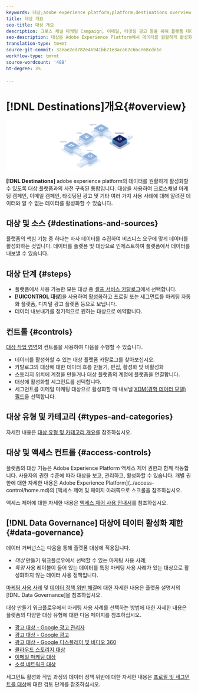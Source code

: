 ```yaml
---
keywords: 대상;adobe experience platform;platform;destinations overview;activate data;activate
title: 대상 개요
seo-title: 대상 개요
description: 크로스 채널 마케팅 Campaign, 이메일, 타겟팅 광고 등을 위해 플랫폼 데이터를 대상으로 활성화합니다.
seo-description: 대상은 Adobe Experience Platform에서 데이터를 원활하게 활성화할 수 있도록 대상 플랫폼과의 사전 구축된 통합입니다. Adobe Experience Platform의 대상을 사용하여 크로스 채널 마케팅 캠페인, 이메일 캠페인, 타깃팅된 광고 및 기타 많은 사용 사례에서 알려진 데이터와 알 수 없는 데이터를 활성화할 수 있습니다.
translation-type: tm+mt
source-git-commit: 32eae2ed782e46941bb21e3aca62c6bce68cde1e
workflow-type: tm+mt
source-wordcount: '488'
ht-degree: 3%

---
```



# [!DNL Destinations]개요{#overview}

![대상 개요 배너](./assets/overview/destinations-overview-banner.png)

**[!DNL Destinations]** adobe experience platform의 데이터를 원활하게 활성화할 수 있도록 대상 플랫폼과의 사전 구축된 통합입니다. 대상을 사용하여 크로스채널 마케팅 캠페인, 이메일 캠페인, 타깃팅된 광고 및 기타 여러 가지 사용 사례에 대해 알려진 데이터와 알 수 없는 데이터를 활성화할 수 있습니다.

## 대상 및 소스 {#destinations-and-sources}

플랫폼의 핵심 기능 중 하나는 자사 데이터를 수집하여 비즈니스 요구에 맞게 데이터를 활성화하는 것입니다. 데이터를 플랫폼 및 대상으로 인제스트하여 플랫폼에서 데이터를 내보낼 수 있습니다.

## 대상 단계 {#steps}

* 플랫폼에서 사용 가능한 모든 대상 중 [셀프 서비스 카탈로그](./catalog/overview.md)에서 선택합니다.
* **[!UICONTROL 대상]**&#x200B;을 사용하여 [활성화](./ui/activate-destinations.md)하고 프로필 또는 세그먼트를 마케팅 자동화 플랫폼, 디지털 광고 플랫폼 등으로 보냅니다.
* 데이터 내보내기를 정기적으로 원하는 대상으로 예약합니다.

## 컨트롤 {#controls}

[대상 작업 영역](./ui/destinations-workspace.md)의 컨트롤을 사용하여 다음을 수행할 수 있습니다.

* 데이터를 활성화할 수 있는 대상 플랫폼 카탈로그를 찾아보십시오.
* 카탈로그의 대상에 대한 데이터 흐름 만들기, 편집, 활성화 및 비활성화
* 스토리지 위치에 계정을 만들거나 대상 플랫폼의 계정에 플랫폼을 연결합니다.
* 대상에 활성화할 세그먼트를 선택합니다.
* 세그먼트를 이메일 마케팅 대상으로 활성화할 때 내보낼 [XDM(경험 데이터 모델) 필드](../xdm/home.md)을 선택합니다.

## 대상 유형 및 카테고리 {#types-and-categories}

자세한 내용은 [대상 유형 및 카테고리 개요](./destination-types.md)를 참조하십시오.

## 대상 및 액세스 컨트롤 {#access-controls}

플랫폼의 대상 기능은 Adobe Experience Platform 액세스 제어 권한과 함께 작동합니다. 사용자의 권한 수준에 따라 대상을 보고, 관리하고, 활성화할 수 있습니다. 개별 권한에 대한 자세한 내용은 Adobe Experience Platform](../access-control/home.md)의 [액세스 제어 및 페이지 아래쪽으로 스크롤을 참조하십시오.

액세스 제어에 대한 자세한 내용은 [액세스 제어 사용 안내서](../access-control/ui/overview.md)를 참조하십시오.

## [!DNL Data Governance] 대상에 데이터 활성화 제한  {#data-governance}

데이터 거버넌스는 다음을 통해 플랫폼 대상에 적용됩니다.

* *대상* 만들기 워크플로우에서 선택할 수 있는 마케팅 사용 사례;
* *특정* 사용 레이블이 들어 있는 데이터를 특정 마케팅 사용 사례가 있는 대상으로 활성화하지 않는 데이터 사용 정책입니다.

[마케팅 사용 사례](../data-governance/policies/overview.md) 및 [데이터 정책 위반 해결](../data-governance/enforcement/auto-enforcement.md)에 대한 자세한 내용은 플랫폼 설명서의 [!DNL Data Governance]을 참조하십시오.

대상 만들기 워크플로우에서 마케팅 사용 사례를 선택하는 방법에 대한 자세한 내용은 플랫폼의 다양한 대상 유형에 대한 다음 페이지를 참조하십시오.

* [광고 대상 - Google 광고 관리자  ](./catalog/advertising/google-ad-manager.md)
* [광고 대상 - Google 광고](./catalog/advertising/google-ads-destination.md)
* [광고 대상 - Google 디스플레이 및 비디오 360  ](./catalog/advertising/google-dv360.md)
* [클라우드 스토리지 대상](./catalog/cloud-storage/workflow.md)
* [이메일 마케팅 대상](./catalog/email-marketing/overview.md)
* [소셜 네트워크 대상](./catalog/social/workflow.md)

세그먼트 활성화 작업 과정의 데이터 정책 위반에 대한 자세한 내용은 [프로필 및 세그먼트를 대상](./ui/activate-destinations.md#review)에 대한 검토 단계를 참조하십시오.